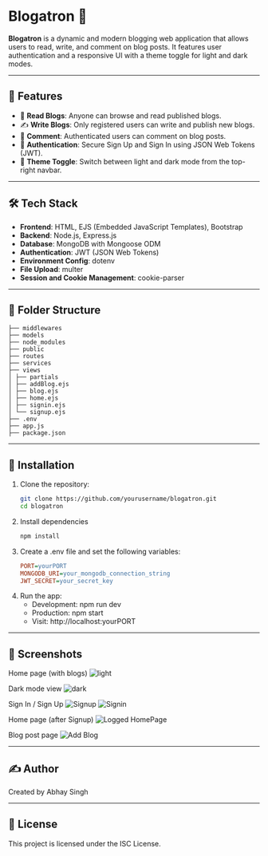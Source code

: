 # Blogatron 📝

**Blogatron** is a dynamic and modern blogging web application that allows users to read, write, and comment on blog posts. It features user authentication and a responsive UI with a theme toggle for light and dark modes.

--- 

## 🚀 Features

- 📖 **Read Blogs**: Anyone can browse and read published blogs.
- ✍️ **Write Blogs**: Only registered users can write and publish new blogs.
- 💬 **Comment**: Authenticated users can comment on blog posts.
- 🔐 **Authentication**: Secure Sign Up and Sign In using JSON Web Tokens (JWT).
- 🎨 **Theme Toggle**: Switch between light and dark mode from the top-right navbar.

---

## 🛠️ Tech Stack

- **Frontend**: HTML, EJS (Embedded JavaScript Templates), Bootstrap
- **Backend**: Node.js, Express.js
- **Database**: MongoDB with Mongoose ODM
- **Authentication**: JWT (JSON Web Tokens)
- **Environment Config**: dotenv
- **File Upload**: multer
- **Session and Cookie Management**: cookie-parser

---

## 📂 Folder Structure



    ├── middlewares
    ├── models
    ├── node_modules
    ├── public
    ├── routes
    ├── services
    ├── views
    │ ├── partials
    │ ├── addBlog.ejs
    │ ├── blog.ejs
    │ ├── home.ejs
    │ ├── signin.ejs
    │ └── signup.ejs
    ├── .env
    ├── app.js
    ├── package.json

---

## 🔧 Installation

1. Clone the repository:
   ```bash
   git clone https://github.com/yourusername/blogatron.git
   cd blogatron

2. Install dependencies
    ```bash 
    npm install

3. Create a .env file and set the following variables:
    ```ini
    PORT=yourPORT
    MONGODB_URI=your_mongodb_connection_string
    JWT_SECRET=your_secret_key

4. Run the app:
    - Development: npm run dev
    - Production: npm start
    - Visit: http://localhost:yourPORT

---

## 📸 Screenshots

Home page (with blogs)
![light](screenshots/lightHomepage.png)

Dark mode view
![dark](screenshots/darkHomepage.png)

Sign In / Sign Up
![Signup](screenshots/signup.png)
![Signin](screenshots/signin.png)

Home page (after Signup)
![Logged HomePage](screenshots/loggedHomepage.png)

Blog post page
![Add Blog](screenshots/addBlog.png)

---

## ✍️ Author
Created by Abhay Singh

---

## 📄 License
This project is licensed under the ISC License.


